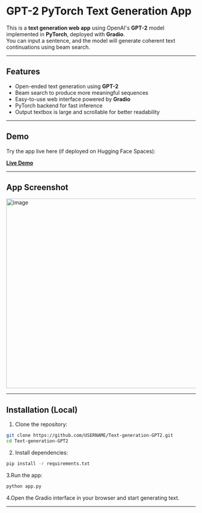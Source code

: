 # GPT-2 PyTorch Text Generation App

This is a **text generation web app** using OpenAI's **GPT-2** model implemented in **PyTorch**, deployed with **Gradio**.  
You can input a sentence, and the model will generate coherent text continuations using beam search.

---

## Features

- Open-ended text generation using **GPT-2**
- Beam search to produce more meaningful sequences
- Easy-to-use web interface powered by **Gradio**
- PyTorch backend for fast inference
- Output textbox is large and scrollable for better readability

---

## Demo

Try the app live here (if deployed on Hugging Face Spaces):  

[**Live Demo**](https://huggingface.co/spaces/boomiikas/gpt2_text_gen)

---

## App Screenshot

<img width="1917" height="503" alt="image" src="https://github.com/user-attachments/assets/3f1cdba5-760d-45e6-a01c-c76f9720da0e" />

---

## Installation (Local)

1. Clone the repository:

```bash
git clone https://github.com/USERNAME/Text-generation-GPT2.git
cd Text-generation-GPT2
```

2. Install dependencies:

```bash
pip install -r requirements.txt
```

3.Run the app:

```bash
python app.py
```

4.Open the Gradio interface in your browser and start generating text.

---
